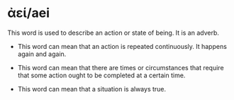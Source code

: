 # ἀεί/aei
This word is used to describe an action or state of being. It is an adverb.

* This word can mean that an action is repeated continuously. It happens again and again.

* This word can mean that there are times or circumstances that require that some action ought to be completed at a certain time.

* This word can mean that a situation is always true.
